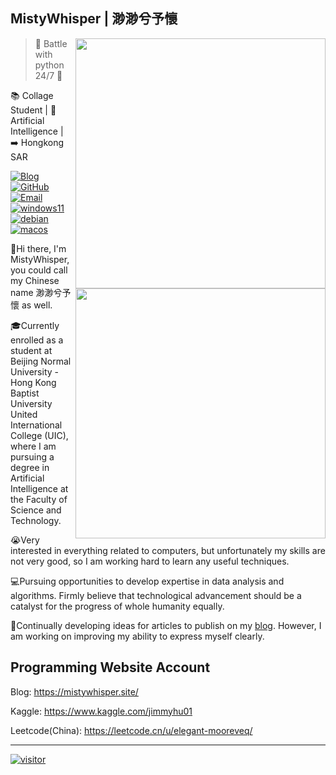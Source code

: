 ## MistyWhisper | 渺渺兮予懷

<a href="#">
<img align="right" src='https://github-readme-stats.vercel.app/api/top-langs/?username=MistyWhisper&layout=compact' width="400px" />
</a>

>:snake: Battle with python 24/7 :snake:

:books: Collage Student | :robot: Artificial Intelligence | :arrow_right: Hongkong SAR

[![Blog](https://img.shields.io/badge/-https://mistywhisper.site/-0e83cd?style=flat-square&logo=Blogger&logoColor=fff)](https://mistywhisper.site/)  [![GitHub](https://img.shields.io/badge/dynamic/json?logo=github&label=GitHub+Followers&labelColor=282c34&style=flat-square&color=181717&query=%24.data.totalSubs&url=https%3A%2F%2Fapi.spencerwoo.com%2Fsubstats%2F%3Fsource%3Dgithub%26queryKey%3DMistyWhisper&longCache=true)](https://github.com/MistyWhisper)
[![Email](https://img.shields.io/badge/-miaohuai@mistywhisper.site-911318?style=flat-square&logo=Mail.RU&logoColor=white&labelColor=c14438)](mailto:miaohuai@mistywhisper.site)
[![windows11](https://img.shields.io/badge/Windows-11-2376bc?style=flat&logo=microsoft&logoColor=ffffff)](https://img.shields.io/badge/Windows-11-2376bc?style=flat&logo=microsoft&logoColor=ffffff)  [![debian](https://img.shields.io/badge/Linux%20Debian-FCC624?style=flat&logo=linux&logoColor=black)](https://img.shields.io/badge/Linux%20Debian-FCC624?style=flat&logo=linux&logoColor=black)  [![macos](https://img.shields.io/badge/MacOS-333?style=plastic&logo=apple&logoColor=white)](https://img.shields.io/badge/MacOS-333?style=plastic&logo=apple&logoColor=white)


<a href="#">
<img align="right" src='https://github-readme-stats.vercel.app/api?username=MistyWhisper&show_icons=true&theme=transparent' width="400px" />
</a>


:wave:Hi there, I'm MistyWhisper, you could call my Chinese name 渺渺兮予懷 as well.

:mortar_board:Currently enrolled as a student at Beijing Normal University - Hong Kong Baptist University United International College (UIC), where I am pursuing a degree in Artificial Intelligence at the Faculty of Science and Technology.

:sob:Very interested in everything related to computers, but unfortunately my skills are not very good, so I am working hard to learn any useful techniques.

:computer:Pursuing opportunities to develop expertise in data analysis and algorithms. Firmly believe that technological advancement should be a catalyst for the progress of whole humanity equally.

:bookmark_tabs:Continually developing ideas for articles to publish on my [blog](https://mistywhisper.site/). However, I am working on improving my ability to express myself clearly.

## Programming Website Account

Blog: https://mistywhisper.site/

Kaggle: https://www.kaggle.com/jimmyhu01

Leetcode(China): https://leetcode.cn/u/elegant-mooreveq/



---

[![visitor](https://api.moedog.org/count/@MistyWhisper.readme)](https://api.moedog.org/count/@MistyWhisper.readme)

